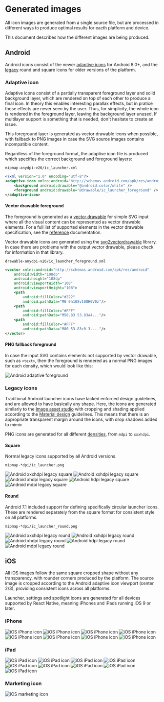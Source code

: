 # Generated images

All icon images are generated from a single source file, but are processed in different ways to produce optimal results for eacth platform and device.

This document describes how the different images are being produced.

## Android

Android icons consist of the newer [adaptive icons](https://developer.android.com/guide/practices/ui_guidelines/icon_design_adaptive) for Android 8.0+, and the [legacy](https://material.io/design/iconography/product-icons.html) round and square icons for older versions of the platform.

### Adaptive icon

Adaptive icons consist of a partially transparent foreground layer and solid background layer, which are rendered on top of each other to produce a final icon. In theory this enables interesting parallax effects, but in pratice these effects are never seen by the user. Thus, for simplicity, the whole icon is rendered in the foreground layer, leaving the background layer unused. If multilayer support is something that is needed, don't hesitate to create an issue.

This foreground layer is generated as vector drawable icons when possible, with fallback to PNG images in case the SVG source images contains incompatible content.

Regardless of the foreground format, the adaptive icon file is produced which specifies the correct background and foreground layers:

`mipmap-anydpi-v26/ic_launcher.xml`

```xml
<?xml version="1.0" encoding="utf-8"?>
<adaptive-icon xmlns:android="http://schemas.android.com/apk/res/android">
    <background android:drawable="@android:color/white" />
    <foreground android:drawable="@drawable/ic_launcher_foreground" />
</adaptive-icon>
```

#### Vector drawable foreground

The foreground is generated as a [vector drawable](https://developer.android.com/guide/topics/graphics/vector-drawable-resources) for simple SVG input where all the visual content can be represented as vector drawable elements. For a full list of supported elements in the vector drawable specification, see the [reference](https://developer.android.com/reference/android/graphics/drawable/VectorDrawable.html) documentation.

Vector drawable icons are generated using the [svg2vectordrawable](https://github.com/Ashung/svg2vectordrawable) library. In case there are problems with the output vector drawable, please check for information in that library.

`drawable-anydpi-v26/ic_launcher_foreground.xml`

```xml
<vector xmlns:android="http://schemas.android.com/apk/res/android"
    android:width="108dp"
    android:height="108dp"
    android:viewportWidth="108"
    android:viewportHeight="108">
    <path
        android:fillColor="#222"
        android:pathData="M0 0h108v108H0V0z"/>
    <path
        android:fillColor="#FFF"
        android:pathData="M58.83 53.83a4..."/>
    <path
        android:fillColor="#FFF"
        android:pathData="M80 53.83c0-3...."/>
</vector>
```

#### PNG fallback foreground

In case the input SVG contains elements not supported by vector drawable, such as `<text>`, then the foreground is rendered as a normal PNG images for each density, which would look like this:

![Android adaptive foreground](../src/__tests__/fixtures/example/icon.svg)

### Legacy icons

Traditional Android launcher icons have lacked enforced design guidelines, and are allowed to have basically any shape. Here, the icons are generated similarly to the [Image asset studio](https://developer.android.com/studio/write/image-asset-studio) with cropping and shading applied according to the [Material design](https://material.io/design/iconography/) guidelines. This means that there is an appropriate transparent margin around the icons, with drop shadows added to mimic

PNG icons are generated for all different [densities](https://developer.android.com/training/multiscreen/screendensities.html#TaskProvideAltBmp), from `mdpi` to `xxxhdpi`.

#### Square

Normal legacy icons supported by all Android versions.

`mipmap-*dpi/ic_launcher.png`

![Android xxxhdpi legacy square](../src/__tests__/fixtures/example/android/app/src/main/res/mipmap-xxxhdpi/ic_launcher.png)
![Android xxhdpi legacy square](../src/__tests__/fixtures/example/android/app/src/main/res/mipmap-xxhdpi/ic_launcher.png)
![Android xhdpi legacy square](../src/__tests__/fixtures/example/android/app/src/main/res/mipmap-xhdpi/ic_launcher.png)
![Android hdpi legacy square](../src/__tests__/fixtures/example/android/app/src/main/res/mipmap-hdpi/ic_launcher.png)
![Android mdpi legacy square](../src/__tests__/fixtures/example/android/app/src/main/res/mipmap-mdpi/ic_launcher.png)

#### Round

Android 7.1 included support for defining specifically circular launcher icons. These are rendered separately from the square format for consistent style on all platforms.

`mipmap-*dpi/ic_launcher_round.png`

![Android xxxhdpi legacy round](../src/__tests__/fixtures/example/android/app/src/main/res/mipmap-xxxhdpi/ic_launcher_round.png)
![Android xxhdpi legacy round](../src/__tests__/fixtures/example/android/app/src/main/res/mipmap-xxhdpi/ic_launcher_round.png)
![Android xhdpi legacy round](../src/__tests__/fixtures/example/android/app/src/main/res/mipmap-xhdpi/ic_launcher_round.png)
![Android hdpi legacy round](../src/__tests__/fixtures/example/android/app/src/main/res/mipmap-hdpi/ic_launcher_round.png)
![Android mdpi legacy round](../src/__tests__/fixtures/example/android/app/src/main/res/mipmap-mdpi/ic_launcher_round.png)



## iOS

All iOS images follow the same square cropped shape without any transparency, with rounder corners produced by the platform. The source image is cropped according to the Android adaptive icon viewport (center 2/3), providing consistent icons across all platforms.

Launcher, settings and spotlight icons are generated for all devices supported by React Native, meaning iPhones and iPads running iOS 9 or later.

### iPhone

![iOS iPhone icon](../src/__tests__/fixtures/example/ios/example/Images.xcassets/AppIcon.appiconset/iphone-60@3x.png)
![iOS iPhone icon](../src/__tests__/fixtures/example/ios/example/Images.xcassets/AppIcon.appiconset/iphone-60@2x.png)
![iOS iPhone icon](../src/__tests__/fixtures/example/ios/example/Images.xcassets/AppIcon.appiconset/iphone-40@3x.png)
![iOS iPhone icon](../src/__tests__/fixtures/example/ios/example/Images.xcassets/AppIcon.appiconset/iphone-29@3x.png)
![iOS iPhone icon](../src/__tests__/fixtures/example/ios/example/Images.xcassets/AppIcon.appiconset/iphone-40@2x.png)
![iOS iPhone icon](../src/__tests__/fixtures/example/ios/example/Images.xcassets/AppIcon.appiconset/iphone-20@3x.png)
![iOS iPhone icon](../src/__tests__/fixtures/example/ios/example/Images.xcassets/AppIcon.appiconset/iphone-29@2x.png)
![iOS iPhone icon](../src/__tests__/fixtures/example/ios/example/Images.xcassets/AppIcon.appiconset/iphone-20@2x.png)

### iPad

![iOS iPad icon](../src/__tests__/fixtures/example/ios/example/Images.xcassets/AppIcon.appiconset/ipad-83.5@2x.png)
![iOS iPad icon](../src/__tests__/fixtures/example/ios/example/Images.xcassets/AppIcon.appiconset/ipad-76@2x.png)
![iOS iPad icon](../src/__tests__/fixtures/example/ios/example/Images.xcassets/AppIcon.appiconset/ipad-40@2x.png)
![iOS iPad icon](../src/__tests__/fixtures/example/ios/example/Images.xcassets/AppIcon.appiconset/ipad-76@1x.png)
![iOS iPad icon](../src/__tests__/fixtures/example/ios/example/Images.xcassets/AppIcon.appiconset/ipad-29@2x.png)
![iOS iPad icon](../src/__tests__/fixtures/example/ios/example/Images.xcassets/AppIcon.appiconset/ipad-40@1x.png)
![iOS iPad icon](../src/__tests__/fixtures/example/ios/example/Images.xcassets/AppIcon.appiconset/ipad-20@2x.png)
![iOS iPad icon](../src/__tests__/fixtures/example/ios/example/Images.xcassets/AppIcon.appiconset/ipad-29@1x.png)
![iOS iPad icon](../src/__tests__/fixtures/example/ios/example/Images.xcassets/AppIcon.appiconset/ipad-20@1x.png)

### Marketing icon

![iOS marketing icon](../src/__tests__/fixtures/example/ios/example/Images.xcassets/AppIcon.appiconset/ios-marketing-1024@1x.png)
